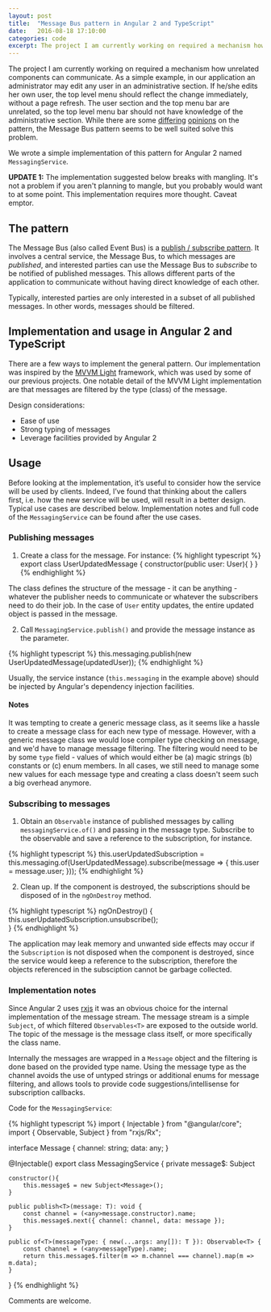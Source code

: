 ```yaml
---
layout: post
title:  "Message Bus pattern in Angular 2 and TypeScript"
date:   2016-08-18 17:10:00
categories: code
excerpt: The project I am currently working on required a mechanism how unrelated components can communicate. As a simple example, in our application an administrator may edit any user in an administrative section. If he/she edits her own user, the top level menu should reflect the change immediately, without a page refresh. The user section and the top menu bar are unrelated, so the top level menu bar should not have knowledge of the administrative section. The Message Bus pattern seems to be well suited solve this problem.
---
```


The project I am currently working on required a mechanism how unrelated components can communicate. As a simple example, in our application an administrator may edit any user in an administrative section. If he/she edits her own user, the top level menu should reflect the change immediately, without a page refresh. The user section and the top menu bar are unrelated, so the top level menu bar should not have knowledge of the administrative section. While there are some [differing](http://endlesswhileloop.com/blog/2015/06/11/stop-using-event-buses/) [opinions](http://stackoverflow.com/questions/3987391/why-people-use-message-event-buses-in-their-code) on the pattern, the Message Bus pattern seems to be well suited solve this problem.

We wrote a simple implementation of this pattern for Angular 2 named `MessagingService`.  

**UPDATE 1:** The implementation suggested below breaks with mangling. It's not a problem if you aren't planning to mangle, but you probably would want to at some point. This implementation requires more thought. Caveat emptor.

## The pattern

The Message Bus (also called Event Bus) is a [publish / subscribe pattern](https://en.wikipedia.org/wiki/Publish–subscribe_pattern). It involves a central service, the Message Bus, to which messages are *published*, and interested parties can use the Message Bus to *subscribe* to be notified of published messages. This allows different parts of the application to communicate without having direct knowledge of each other.

Typically, interested parties are only interested in a subset of all published messages. In other words, messages should be filtered.

## Implementation and usage in Angular 2 and TypeScript

There are a few ways to implement the general pattern. Our implementation was inspired by the [MVVM Light](http://www.mvvmlight.net) framework, which was used by some of our previous projects. One notable detail of the MVVM Light implementation are that messages are filtered by the type (class) of the message.

Design considerations:

* Ease of use
* Strong typing of messages
* Leverage facilities provided by Angular 2

## Usage

Before looking at the implementation, it’s useful to consider how the service will be used by clients. Indeed, I’ve found that thinking about the callers first, i.e. how the new service will be used, will result in a better design.
Typical use cases are described below. Implementation notes and full code of the `MessagingService` can be found after the use cases.

### Publishing messages

1. Create a class for the message. For instance:
{% highlight typescript %}
export class UserUpdatedMessage {
    constructor(public user: User){ }
}
{% endhighlight %}

The class defines the structure of the message - it can be anything - whatever the publisher needs to communicate or whatever the subscribers need to do their job. In the case of `User` entity updates, the entire updated object is passed in the message.

2. Call `MessagingService.publish()` and provide the message instance as the parameter.

{% highlight typescript %}
this.messaging.publish(new UserUpdatedMessage(updatedUser));
{% endhighlight %}

Usually, the service instance (`this.messaging` in the example above) should be injected by Angular's dependency injection facilities.

#### Notes

It was tempting to create a generic message class, as it seems like a hassle to create a message class for each new type of message. However, with a generic message class we would lose compiler type checking on message, and we'd have to manage message filtering. The filtering would need to be by some `type` field - values of which would either be (a) magic strings (b) constants or (c) enum members. In all cases, we still need to manage some new values for each message type and creating a class doesn't seem such a big overhead anymore.


### Subscribing to messages

1. Obtain an `Observable` instance of published messages by calling `messagingService.of()` and passing in the message type. Subscribe to the observable and save a reference to the subscription, for instance.

{% highlight typescript %}
this.userUpdatedSubscription = this.messaging.of(UserUpdatedMessage).subscribe(message => {
    this.user = message.user;
})); 
{% endhighlight %}

2. Clean up. If the component is destroyed, the subscriptions should be disposed of in the `ngOnDestroy` method.

{% highlight typescript %}
ngOnDestroy() {
    this.userUpdatedSubscription.unsubscribe();    
}
{% endhighlight %}

The application may leak memory and unwanted side effects may occur if the `Subscription` is not disposed when the component is destroyed, since the service would keep a reference to the subscription, therefore the objects referenced in the subsciption cannot be garbage collected.

### Implementation notes

Since Angular 2 uses [rxjs](https://github.com/ReactiveX/rxjs) it was an obvious choice for the internal implementation of the message stream. The message stream is a simple `Subject`, of which filtered `Observables<T>` are exposed to the outside world. The topic of the message is the message class itself, or more specifically the class name. 

Internally the messages are wrapped in a `Message` object and the filtering is done based on the provided type name. Using the message type as the channel avoids the use of untyped strings or additional enums for message filtering, and allows tools to provide code suggestions/intellisense for subscription callbacks. 

Code for the `MessagingService`:

{% highlight typescript %}
import { Injectable } from "@angular/core";
import { Observable, Subject } from "rxjs/Rx";

interface Message {
    channel: string;
    data: any;
}

@Injectable()
export class MessagingService {
    private message$: Subject<Message>

    constructor(){
        this.message$ = new Subject<Message>();
    }

    public publish<T>(message: T): void {
        const channel = (<any>message.constructor).name;
        this.message$.next({ channel: channel, data: message });
    }

    public of<T>(messageType: { new(...args: any[]): T }): Observable<T> {
        const channel = (<any>messageType).name;
        return this.message$.filter(m => m.channel === channel).map(m => m.data);
    }
}
{% endhighlight %}

Comments are welcome. 
